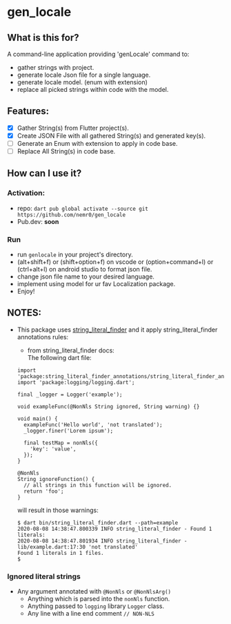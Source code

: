 # gen_locale

## What is this for?

A command-line application providing 'genLocale' command to:

- gather strings with project.
- generate locale Json file for a single language.
- generate locale model. (enum with extension)
- replace all picked strings within code with the model.

## Features:

- [x]  Gather String(s) from Flutter project(s).  
- [x]  Create JSON File with all gathered String(s) and generated key(s).  
- [ ]  Generate an Enum with extension to apply in code base.  
- [ ]  Replace All String(s) in code base.  

## How can I use it?
### Activation:  
- repo:  ```dart pub global activate --source git https://github.com/nemr0/gen_locale```  
- Pub.dev: **soon**  
### Run
- run `genlocale` in your project's directory.
- (alt+shift+f) or (shift+option+f) on vscode or (option+command+l) or (ctrl+alt+l) on android studio to format json file.
- change json file name to your desired language.
- implement using model for ur fav Localization package.
- Enjoy!

## NOTES:

- This package uses [string_literal_finder](https://github.com/hpoul/string_literal_finder/tree/master/packages/string_literal_finder)  and it apply string_literal_finder annotations rules:
  - from string_literal_finder docs:  
    The following dart file:
  ```  
  import 'package:string_literal_finder_annotations/string_literal_finder_annotations.dart';
  import 'package:logging/logging.dart';

  final _logger = Logger('example');

  void exampleFunc(@NonNls String ignored, String warning) {}

  void main() {
    exampleFunc('Hello world', 'not translated');
    _logger.finer('Lorem ipsum');

    final testMap = nonNls({
      'key': 'value',
    });
  }

  @NonNls
  String ignoreFunction() {
    // all strings in this function will be ignored.
    return 'foo';
  }
  ```  

  will result in those warnings:

  ```shell
  $ dart bin/string_literal_finder.dart --path=example
  2020-08-08 14:38:47.800339 INFO string_literal_finder - Found 1 literals:
  2020-08-08 14:38:47.801934 INFO string_literal_finder - lib/example.dart:17:30 'not translated'
  Found 1 literals in 1 files.
  $ 
  ```

### Ignored literal strings

* Any argument annotated with `@NonNls` or `@NonNlsArg()`
  * Anything which is parsed into the `nonNls` function.
  * Anything passed to `logging` library `Logger` class.
  * Any line with a line end comment `// NON-NLS`

